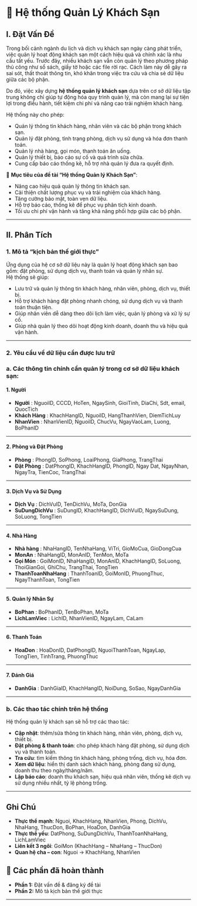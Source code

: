 # 📘 Hệ thống Quản Lý Khách Sạn

## I. Đặt Vấn Đề

Trong bối cảnh ngành du lịch và dịch vụ khách sạn ngày càng phát triển, việc quản lý hoạt động khách sạn một cách hiệu quả và chính xác là nhu cầu tất yếu. Trước đây, nhiều khách sạn vẫn còn quản lý theo phương pháp thủ công như sổ sách, giấy tờ hoặc các file rời rạc. Cách làm này dễ gây ra sai sót, thất thoát thông tin, khó khăn trong việc tra cứu và chia sẻ dữ liệu giữa các bộ phận. 

Do đó, việc xây dựng **hệ thống quản lý khách sạn** dựa trên cơ sở dữ liệu tập trung không chỉ giúp tự động hóa quy trình quản lý, mà còn mang lại sự tiện lợi trong điều hành, tiết kiệm chi phí và nâng cao trải nghiệm khách hàng.

Hệ thống này cho phép:
- Quản lý thông tin khách hàng, nhân viên và các bộ phận trong khách sạn.  
- Quản lý đặt phòng, tình trạng phòng, dịch vụ sử dụng và hóa đơn thanh toán.  
- Quản lý nhà hàng, gọi món, thanh toán ăn uống.  
- Quản lý thiết bị, báo cáo sự cố và quá trình sửa chữa.  
- Cung cấp báo cáo thống kê, hỗ trợ nhà quản lý đưa ra quyết định.  

🎯 **Mục tiêu của đề tài “Hệ thống Quản lý Khách Sạn”**:
- Nâng cao hiệu quả quản lý thông tin khách sạn.  
- Cải thiện chất lượng phục vụ và trải nghiệm của khách hàng.  
- Tăng cường bảo mật, toàn vẹn dữ liệu.  
- Hỗ trợ báo cáo, thống kê để phục vụ phân tích kinh doanh.  
- Tối ưu chi phí vận hành và tăng khả năng phối hợp giữa các bộ phận.  

---
## II. Phân Tích

### 1. Mô tả “kịch bản thế giới thực”
Ứng dụng của hệ cơ sở dữ liệu này là quản lý hoạt động khách sạn bao gồm: đặt phòng, sử dụng dịch vụ, thanh toán và quản lý nhân sự.  
Hệ thống sẽ giúp:
- Lưu trữ và quản lý thông tin khách hàng, nhân viên, phòng, dịch vụ, thiết bị.  
- Hỗ trợ khách hàng đặt phòng nhanh chóng, sử dụng dịch vụ và thanh toán thuận tiện.  
- Giúp nhân viên dễ dàng theo dõi lịch làm việc, quản lý phòng và xử lý sự cố.  
- Giúp nhà quản lý theo dõi hoạt động kinh doanh, doanh thu và hiệu quả vận hành.
---
### 2. Yêu cầu về dữ liệu cần được lưu trữ
### a. Các thông tin chính cần quản lý trong cơ sở dữ liệu khách sạn:
#### 1. Người
- **Người** : NguoiID, CCCD, HoTen, NgaySinh, GioiTinh, DiaChi, Sdt, email, QuocTich
- **Khách Hàng** : KhachHangID, NguoiID, HangThanhVien, DiemTichLuy
- **NhanVien** : NhanVienID, NguoiID, ChucVu, NgayVaoLam, Luong, BoPhanID
---
#### 2. Phòng và Đặt Phòng
- **Phòng** : PhongID, SoPhong, LoaiPhong, GiaPhong, TrangThai
- **Đặt Phòng** : DatPhongID, KhachHangID, PhongID, Ngay Dat, NgayNhan, NgayTra, TienCoc, TrangThai
---
#### 3. Dịch Vụ và Sử Dụng
- **Dịch Vụ** : DichVuID, TenDichVu, MoTa, DonGia
- **SuDungDichVu** : SuDungID, KhachHangID, DichVuID, NgaySuDung, SoLuong, TongTien
---
#### 4. Nhà Hàng
- **Nhà hàng** : NhaHangID, TenNhaHang, ViTri, GioMoCua, GioDongCua
- **MonAn** : NhaHangID, MonAnID, TenMon, MoTa
- **Gọi Món** : GoiMonID, NhaHangID, MonAnID, KhachHangID, SoLuong, ThoiGianGoi, GhiChu, TrangThai, TongTien
- **ThanhToanNhaHang** : ThanhToanID, GoiMonID, PhuongThuc, NgayThanhToan, TongTien
---
#### 5. Quản lý Nhân Sự
- **BoPhan** : BoPhanID, TenBoPhan, MoTa
- **LichLamViec** : LichID, NhanVienID, NgayLam, CaLam
---
#### 6. Thanh Toán
- **HoaDon** : HoaDonID, DatPhongID, NguoiThanhToan, NgayLap, TongTien, TinhTrang, PhuongThuc
---
#### 7. Đánh Giá
- **DanhGia** : DanhGiaID, KhachHangID, NoiDung, SoSao, NgayDanhGia
---
### b. Các thao tác chính trên hệ thống
Hệ thống quản lý khách sạn sẽ hỗ trợ các thao tác:
- **Cập nhật**: thêm/sửa thông tin khách hàng, nhân viên, phòng, dịch vụ, thiết bị.  
- **Đặt phòng & thanh toán**: cho phép khách hàng đặt phòng, sử dụng dịch vụ và thanh toán.  
- **Tra cứu**: tìm kiếm thông tin khách hàng, phòng trống, dịch vụ, hóa đơn.  
- **Xem dữ liệu**: hiển thị danh sách khách hàng, phòng đang sử dụng, doanh thu theo ngày/tháng/năm.  
- **Lập báo cáo**: doanh thu khách sạn, hiệu quả nhân viên, thống kê dịch vụ sử dụng nhiều nhất, tỷ lệ phòng trống.  
---
## Ghi Chú
- **Thực thể mạnh**: Nguoi, KhachHang, NhanVien, Phong, DichVu, NhaHang, ThucDon, BoPhan, HoaDon, DanhGia
- **Thực thể yếu**: DatPhong, SuDungDichVu, ThanhToanNhaHang, LichLamViec
- **Liên kết 3 ngôi**: GoiMon (KhachHang – NhaHang – ThucDon)
- **Quan hệ cha – con**: Nguoi → KhachHang, NhanVien
## 📅 Các phần đã hoàn thành

- **Phần 1:** Đặt vấn đề & đăng ký đề tài  
- **Phần 2:** Mô tả kịch bản thế giới thực  
---
